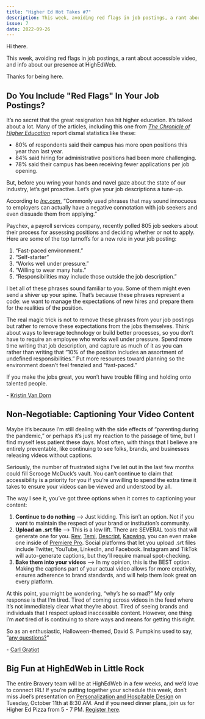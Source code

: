 ```yaml
---
title: "Higher Ed Hot Takes #7"
description: This week, avoiding red flags in job postings, a rant about accessible video, and info about our presence at HighEdWeb.
issue: 7
date: 2022-09-26
---
```


Hi there.

This week, avoiding red flags in job postings, a rant about accessible video, and info about our presence at HighEdWeb.

Thanks for being here.

Do You Include "Red Flags" In Your Job Postings?
------------------------------------------------

It’s no secret that the great resignation has hit higher education. It’s talked about a lot. Many of the articles, including this one from [_The Chronicle of Higher Education_](https://www.chronicle.com/article/higher-ed-is-looking-to-refill-jobs-but-its-finding-a-shallow-and-weak-candidate-pool?utm_campaign=Higher%20Ed%20Hot%20Takes&utm_medium=email&utm_source=Revue%20newsletter) report dismal statistics like these:

* 80% of respondents said their campus has more open positions this year than last year.
* 84% said hiring for administrative positions had been more challenging.
* 78% said their campus has been receiving fewer applications per job opening.

But, before you wring your hands and navel gaze about the state of our industry, let’s get proactive. Let’s give your job descriptions a tune-up.

According to [_Inc.com_](https://www.inc.com/ali-donaldson/toxic-phrases-job-description-hiring.html?utm_campaign=Higher%20Ed%20Hot%20Takes&utm_medium=email&utm_source=Revue%20newsletter), “Commonly used phrases that may sound innocuous to employers can actually have a negative connotation with job seekers and even dissuade them from applying.”

Paychex, a payroll services company, recently polled 805 job seekers about their process for assessing positions and deciding whether or not to apply. Here are some of the top turnoffs for a new role in your job posting:

1. “Fast-paced environment.”
2. “Self-starter”
3. “Works well under pressure.”
4. “Willing to wear many hats.”
5. “Responsibilities may include those outside the job description.”

I bet all of these phrases sound familiar to you. Some of them might even send a shiver up your spine. That’s because these phrases represent a code: we want to manage the expectations of new hires and prepare them for the realities of the position.

The real magic trick is not to remove these phrases from your job postings but rather to remove these expectations from the jobs themselves. Think about ways to leverage technology or build better processes, so you don’t have to require an employee who works well under pressure. Spend more time writing that job description, and capture as much of it as you can rather than writing that “10% of the position includes an assortment of undefined responsibilities.” Put more resources toward planning so the environment doesn’t feel frenzied and “fast-paced.”

If you make the jobs great, you won’t have trouble filling and holding onto talented people.

\- [Kristin Van Dorn](https://twitter.com/yossariansghost?utm_campaign=Higher%20Ed%20Hot%20Takes&utm_medium=email&utm_source=Revue%20newsletter)

Non-Negotiable: Captioning Your Video Content
---------------------------------------------

Maybe it’s because I’m still dealing with the side effects of “parenting during the pandemic,” or perhaps it’s just my reaction to the passage of time, but I find myself less patient these days. Most often, with things that I believe are entirely preventable, like continuing to see folks, brands, and businesses releasing videos without captions.

Seriously, the number of frustrated sighs I’ve let out in the last few months could fill Scrooge McDuck’s vault. You can’t continue to claim that accessibility is a priority for you if you’re unwilling to spend the extra time it takes to ensure your videos can be viewed and understood by all.

The way I see it, you’ve got three options when it comes to captioning your content:

1. **Continue to do nothing** —> Just kidding. This isn’t an option. Not if you want to maintain the respect of your brand or institution’s community.
2. **Upload an .srt file** —> This is a low lift. There are SEVERAL tools that will generate one for you. [Rev](https://www.rev.com/cms/home/transcription?utm_campaign=Higher%20Ed%20Hot%20Takes&utm_medium=email&utm_source=Revue%20newsletter), [Temi](https://www.temi.com/?utm_campaign=Higher%20Ed%20Hot%20Takes&utm_medium=email&utm_source=Revue%20newsletter), [Descript](https://www.descript.com/?utm_campaign=Higher%20Ed%20Hot%20Takes&utm_medium=email&utm_source=Revue%20newsletter), [Kapwing](https://www.kapwing.com/?utm_campaign=Higher%20Ed%20Hot%20Takes&utm_medium=email&utm_source=Revue%20newsletter), you can even make one inside of [Premiere Pro](https://www.adobe.com/products/premiere.html?utm_campaign=Higher%20Ed%20Hot%20Takes&utm_medium=email&utm_source=Revue%20newsletter). Social platforms that let you upload .srt files include Twitter, YouTube, LinkedIn, and Facebook. Instagram and TikTok will auto-generate captions, but they’ll require manual spot-checking.
3. **Bake them into your videos** —> In my opinion, this is the BEST option. Making the captions part of your actual video allows for more creativity, ensures adherence to brand standards, and will help them look great on every platform.

At this point, you might be wondering, “why’s he so mad?” My only response is that I’m tired. Tired of coming across videos in the feed where it’s not immediately clear what they’re about. Tired of seeing brands and individuals that I respect upload inaccessible content. However, one thing I’m **_not_** tired of is continuing to share ways and means for getting this right.

So as an enthusiastic, Halloween-themed, David S. Pumpkins used to say, “[any questions?](https://www.youtube.com/watch?utm_campaign=Higher%20Ed%20Hot%20Takes&utm_medium=email&utm_source=Revue%20newsletter&v=rS00xWnqwvI)”

\- [Carl Gratiot](https://twitter.com/CarlGratiot?utm_campaign=Higher%20Ed%20Hot%20Takes&utm_medium=email&utm_source=Revue%20newsletter)

Big Fun at HighEdWeb in Little Rock
-----------------------------------

The entire Bravery team will be at HighEdWeb in a few weeks, and we’d love to connect IRL! If you’re putting together your schedule this week, don’t miss Joel’s presentation on [Personalization and Hospitable Design](https://events.highedweb.org/heweb22/session/896622/personalization-and-hospitable-design?utm_campaign=Higher%20Ed%20Hot%20Takes&utm_medium=email&utm_source=Revue%20newsletter) on Tuesday, October 11th at 8:30 AM. And if you need dinner plans, join us for Higher Ed Pizza from 5 - 7 PM. [Register here](https://littlerockpizza.eventbrite.com/?utm_campaign=Higher%20Ed%20Hot%20Takes&utm_medium=email&utm_source=Revue%20newsletter).
